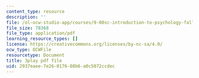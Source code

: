 ```yaml
---
content_type: resource
description: ''
file: /ol-ocw-studio-app/courses/9-00sc-introduction-to-psychology-fall-2011/2937eaee7e26017680b6a0c5072ccdec_v4ur5mna060.pdf
file_size: 78368
file_type: application/pdf
learning_resource_types: []
license: https://creativecommons.org/licenses/by-nc-sa/4.0/
ocw_type: OCWFile
resourcetype: Document
title: 3play pdf file
uid: 2937eaee-7e26-0176-80b6-a0c5072ccdec
---
```

